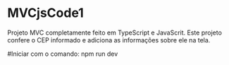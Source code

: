 # MVCjsCode1
Projeto MVC completamente feito em TypeScript e JavaScrit.
Este projeto confere o CEP informado e adiciona as informações sobre ele na tela.

#Iniciar com o comando: npm run dev